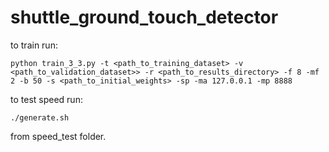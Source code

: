# shuttle_ground_touch_detector

to train run:
```
python train_3_3.py -t <path_to_training_dataset> -v <path_to_validation_dataset>> -r <path_to_results_directory> -f 8 -mf 2 -b 50 -s <path_to_initial_weights> -sp -ma 127.0.0.1 -mp 8888
```

to test speed run:
```
./generate.sh
```
from speed_test folder.
